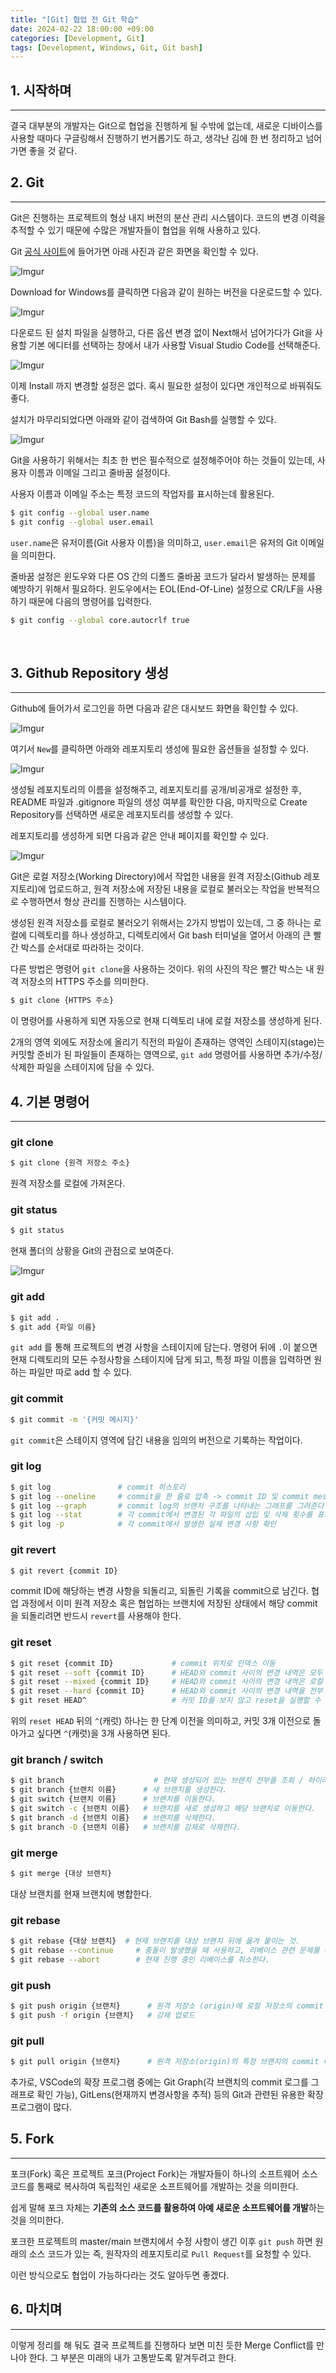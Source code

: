 ```yaml
---
title: "[Git] 협업 전 Git 학습"
date: 2024-02-22 18:00:00 +09:00
categories: [Development, Git]
tags: [Development, Windows, Git, Git bash]
---
```

## **1. 시작하며**
***
결국 대부분의 개발자는 Git으로 협업을 진행하게 될 수밖에 없는데, 새로운 디바이스를 사용할 때마다 구글링해서 진행하기 번거롭기도 하고, 생각난 김에 한 번 정리하고 넘어가면 좋을 것 같다.
<br>

## **2. Git**
***
Git은 진행하는 프로젝트의 형상 내지 버전의 분산 관리 시스템이다. 코드의 변경 이력을 추적할 수 있기 때문에 수많은 개발자들이 협업을 위해 사용하고 있다.

Git [공식 사이트](https://git-scm.com)에 들어가면 아래 사진과 같은 화면을 확인할 수 있다.

![Imgur](https://i.imgur.com/AvJ8FQl.png)

Download for Windows를 클릭하면 다음과 같이 원하는 버전을 다운로드할 수 있다.

![Imgur](https://i.imgur.com/aTEFlfP.png)


다운로드 된 설치 파일을 실행하고, 다른 옵션 변경 없이 Next해서 넘어가다가 Git을 사용할 기본 에디터를 선택하는 창에서 내가 사용할 Visual Studio Code를 선택해준다.

![Imgur](https://i.imgur.com/qiRp49A.png)

이제 Install 까지 변경할 설정은 없다. 혹시 필요한 설정이 있다면 개인적으로 바꿔줘도 좋다.

설치가 마무리되었다면 아래와 같이 검색하여 Git Bash를 실행할 수 있다.

![Imgur](https://i.imgur.com/HBcYkQS.png)

Git을 사용하기 위해서는 최초 한 번은 필수적으로 설정해주어야 하는 것들이 있는데, 사용자 이름과 이메일 그리고 줄바꿈 설정이다.

사용자 이름과 이메일 주소는 특정 코드의 작업자를 표시하는데 활용된다.

```bash
$ git config --global user.name
$ git config --global user.email
```

`user.name`은 유저이름(Git 사용자 이름)을 의미하고, `user.email`은 유저의 Git 이메일을 의미한다.

줄바꿈 설정은 윈도우와 다른 OS 간의 디폴드 줄바꿈 코드가 달라서 발생하는 문제를 예방하기 위해서 필요하다. 윈도우에서는 EOL(End-Of-Line) 설정으로 CR/LF을 사용하기 때문에 다음의 명령어를 입력한다.

```bash
$ git config --global core.autocrlf true
```
<br>

## **3. Github Repository 생성**
***
Github에 들어가서 로그인을 하면 다음과 같은 대시보드 화면을 확인할 수 있다.

![Imgur](https://i.imgur.com/suApxBe.png)

여기서 `New`를 클릭하면 아래와 레포지토리 생성에 필요한 옵션들을 설정할 수 있다.

![Imgur](https://i.imgur.com/qCd1EiS.png)

생성될 레포지토리의 이름을 설정해주고, 레포지토리를 공개/비공개로 설정한 후, README 파일과 .gitignore 파일의 생성 여부를 확인한 다음, 마지막으로 Create Repository를 선택하면 새로운 레포지토리를 생성할 수 있다.

레포지토리를 생성하게 되면 다음과 같은 안내 페이지를 확인할 수 있다. 

![Imgur](https://i.imgur.com/RjR8U68.png)

Git은 로컬 저장소(Working Directory)에서 작업한 내용을 원격 저장소(Github 레포지토리)에 업로드하고, 원격 저장소에 저장된 내용을 로컬로 불러오는 작업을 반복적으로 수행하면서 형상 관리를 진행하는 시스템이다.

생성된 원격 저장소를 로컬로 불러오기 위해서는 2가지 방법이 있는데, 그 중 하나는 로컬에 디렉토리를 하나 생성하고, 디렉토리에서 Git bash 터미널을 열어서 아래의 큰 빨간 박스를 순서대로 따라하는 것이다.

다른 방법은 명령어 `git clone`을 사용하는 것이다. 위의 사진의 작은 빨간 박스는 내 원격 저장소의 HTTPS 주소를 의미한다.

```bash
$ git clone {HTTPS 주소}
```
이 명령어를 사용하게 되면 자동으로 현재 디렉토리 내에 로컬 저장소를 생성하게 된다.

2개의 영역 외에도 저장소에 올리기 직전의 파일이 존재하는 영역인 스테이지(stage)는 커밋할 준비가 된 파일들이 존재하는 영역으로, `git add` 명령어를 사용하면 추가/수정/삭제한 파일을 스테이지에 담을 수 있다.
<br>

## **4. 기본 명령어**
***
### **git clone** 
```bash
$ git clone {원격 저장소 주소}
```
원격 저장소를 로컬에 가져온다.

### **git status**
```bash
$ git status
```
현재 폴더의 상황을 Git의 관점으로 보여준다.

![Imgur](https://i.imgur.com/65FIUZP.png)

### **git add**
```bash
$ git add .
$ git add {파일 이름}
```
`git add` 를 통해 프로젝트의 변경 사항을 스테이지에 담는다. 명령어 뒤에 `.`이 붙으면 현재 디렉토리의 모든 수정사항을 스테이지에 담게 되고, 특정 파일 이름을 입력하면 원하는 파일만 따로 add 할 수 있다.

### **git commit**
```bash
$ git commit -m '{커밋 메시지}'
```
`git commit`은 스테이지 영역에 담긴 내용을 임의의 버전으로 기록하는 작업이다.

### **git log**
```bash
$ git log               # commit 히스토리
$ git log --oneline     # commit을 한 줄로 압축 -> commit ID 및 commit message의 첫 번째 줄만 표시
$ git log --graph       # commit log의 브랜치 구조를 나타내는 그래프를 그려준다.
$ git log --stat        # 각 commit에서 변경된 각 파일의 삽입 및 삭제 횟수를 표시한다.
$ git log -p            # 각 commit에서 발생한 실제 변경 사항 확인
```

### **git revert**
```bash
$ git revert {commit ID}
```
commit ID에 해당하는 변경 사항을 되돌리고, 되돌린 기록을 commit으로 남긴다. 협업 과정에서 이미 원격 저장소 혹은 협업하는 브랜치에 저장된 상태에서 해당 commit을 되돌리려면 반드시 `revert`를 사용해야 한다.

### **git reset**
```bash
$ git reset {commit ID}             # commit 위치로 인덱스 이동
$ git reset --soft {commit ID}      # HEAD와 commit 사이의 변경 내역은 모두 스테이지 영역으로 유지한 상태로 되돌린다.
$ git reset --mixed {commit ID}     # HEAD와 commit 사이의 변경 내역은 로컬 디렉토리에 유지한 상태로 되돌린다.
$ git reset --hard {commit ID}      # HEAD와 commit 사이의 변경 내역을 전부 삭제한다.
$ git reset HEAD^                   # 커밋 ID를 보지 않고 reset을 실행할 수 있다.
```
위의 `reset HEAD` 뒤의 `^`(캐럿) 하나는 한 단계 이전을 의미하고, 커밋 3개 이전으로 돌아가고 싶다면 `^`(캐럿)을 3개 사용하면 된다.

### **git branch / switch**
```bash
$ git branch                    # 현재 생성되어 있는 브랜치 전부를 조회 / 하이라이트된 브랜치가 현재 있는 브랜치
$ git branch {브랜치 이름}      # 새 브랜치를 생성한다.
$ git switch {브랜치 이름}      # 브랜치를 이동한다.
$ git switch -c {브랜치 이름}   # 브랜치를 새로 생성하고 해당 브랜치로 이동한다.
$ git branch -d {브랜치 이름}   # 브랜치를 삭제한다.
$ git branch -D {브랜치 이름}   # 브랜치를 강제로 삭제한다.
```

### **git merge**
```bash
$ git merge {대상 브랜치}
```

대상 브랜치를 현재 브랜치에 병합한다.

### **git rebase**
```bash
$ git rebase {대상 브랜치}  # 현재 브랜치를 대상 브랜치 뒤에 옮겨 붙이는 것.
$ git rebase --continue     # 충돌이 발생했을 때 사용하고, 리베이스 관련 문제를 다 해결했고 리베이스를 계속하겠다는 의미
$ git rebase --abort        # 현재 진행 중인 리베이스를 취소한다.
```

### **git push**
```bash
$ git push origin {브랜치}      # 원격 저장소 (origin)에 로컬 저장소의 commit 내역을 업로드
$ git push -f origin {브랜치}   # 강제 업로드
```

### **git pull**
```bash
$ git pull origin {브랜치}      # 원격 저장소(origin)의 특정 브랜치의 commit 내역을 현재 위치한 로컬 저장소의 브랜치에 동기화
```

추가로, VSCode의 확장 프로그램 중에는 Git Graph(각 브랜치의 commit 로그를 그래프로 확인 가능), GitLens(현재까지 변경사항을 추적) 등의 Git과 관련된 유용한 확장 프로그램이 많다.

## **5. Fork**
***
포크(Fork) 혹은 프로젝트 포크(Project Fork)는 개발자들이 하나의 소프트웨어 소스 코드를 통째로 복사하여 독립적인 새로운 소프트웨어를 개발하는 것을 의미한다.

쉽게 말해 포크 자체는 **기존의 소스 코드를 활용하여 아예 새로운 소프트웨어를 개발**하는 것을 의미한다.

포크한 프로젝트의 master/main 브랜치에서 수정 사항이 생긴 이후 `git push` 하면 원래의 소스 코드가 있는 즉, 원작자의 레포지토리로 `Pull Request`를 요청할 수 있다.

이런 방식으로도 협업이 가능하다라는 것도 알아두면 좋겠다.

## **6. 마치며**
***
이렇게 정리를 해 둬도 결국 프로젝트를 진행하다 보면 미친 듯한 Merge Conflict를 만나야 한다. 그 부분은 미래의 내가 고통받도록 맡겨두려고 한다.